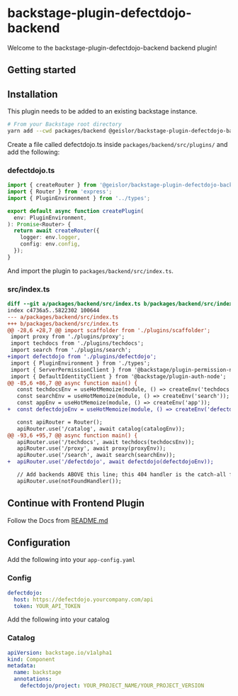 # backstage-plugin-defectdojo-backend

Welcome to the backstage-plugin-defectdojo-backend backend plugin!


## Getting started

## Installation
This plugin needs to be added to an existing backstage instance.

```bash
# From your Backstage root directory
yarn add --cwd packages/backend @geislor/backstage-plugin-defectdojo-backend
```

Create a file called defectdojo.ts inside `packages/backend/src/plugins/` and add the following:

### defectdojo.ts
```typescript
import { createRouter } from '@geislor/backstage-plugin-defectdojo-backend';
import { Router } from 'express';
import { PluginEnvironment } from '../types';

export default async function createPlugin(
  env: PluginEnvironment,
): Promise<Router> {  
  return await createRouter({
    logger: env.logger,
    config: env.config,
  });
}
```

And import the plugin to `packages/backend/src/index.ts`.
### src/index.ts
```diff
diff --git a/packages/backend/src/index.ts b/packages/backend/src/index.ts
index c4736a5..5822302 100644
--- a/packages/backend/src/index.ts
+++ b/packages/backend/src/index.ts
@@ -28,6 +28,7 @@ import scaffolder from './plugins/scaffolder';
 import proxy from './plugins/proxy';
 import techdocs from './plugins/techdocs';
 import search from './plugins/search';
+import defectdojo from './plugins/defectdojo';
 import { PluginEnvironment } from './types';
 import { ServerPermissionClient } from '@backstage/plugin-permission-node';
 import { DefaultIdentityClient } from '@backstage/plugin-auth-node';
@@ -85,6 +86,7 @@ async function main() {
   const techdocsEnv = useHotMemoize(module, () => createEnv('techdocs'));
   const searchEnv = useHotMemoize(module, () => createEnv('search'));
   const appEnv = useHotMemoize(module, () => createEnv('app'));
+  const defectdojoEnv = useHotMemoize(module, () => createEnv('defectdojo'));

   const apiRouter = Router();
   apiRouter.use('/catalog', await catalog(catalogEnv));
@@ -93,6 +95,7 @@ async function main() {
   apiRouter.use('/techdocs', await techdocs(techdocsEnv));
   apiRouter.use('/proxy', await proxy(proxyEnv));
   apiRouter.use('/search', await search(searchEnv));
+  apiRouter.use('/defectdojo', await defectdojo(defectdojoEnv));

   // Add backends ABOVE this line; this 404 handler is the catch-all fallback
   apiRouter.use(notFoundHandler());

```

## Continue with Frontend Plugin
Follow the Docs from [README.md](https://github.com/deepan10/backstage-plugin-defectdojo)

## Configuration

Add the following into your `app-config.yaml`
### Config
```yaml
defectdojo:
  host: https://defectdojo.yourcompany.com/api
  token: YOUR_API_TOKEN
```

Add the following into your catalog
### Catalog
```yaml
apiVersion: backstage.io/v1alpha1
kind: Component
metadata:
  name: backstage
  annotations:
    defectdojo/project: YOUR_PROJECT_NAME/YOUR_PROJECT_VERSION
```
